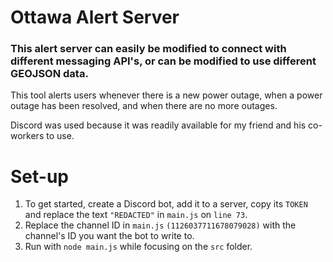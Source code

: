 # Ottawa Alert Server

### This alert server can easily be modified to connect with different messaging API's, or can be modified to use different GEOJSON data.

This tool alerts users whenever there is a new power outage, when a power outage has been resolved, and when there are no more outages.

Discord was used because it was readily available for my friend and his co-workers to use.

# Set-up

1. To get started, create a Discord bot, add it to a server, copy its `TOKEN` and replace the text `"REDACTED"` in `main.js` on `line 73`.
2. Replace the channel ID in `main.js` `(1126037711678079028)` with the channel's ID you want the bot to write to.
3. Run with `node main.js` while focusing on the `src` folder.
